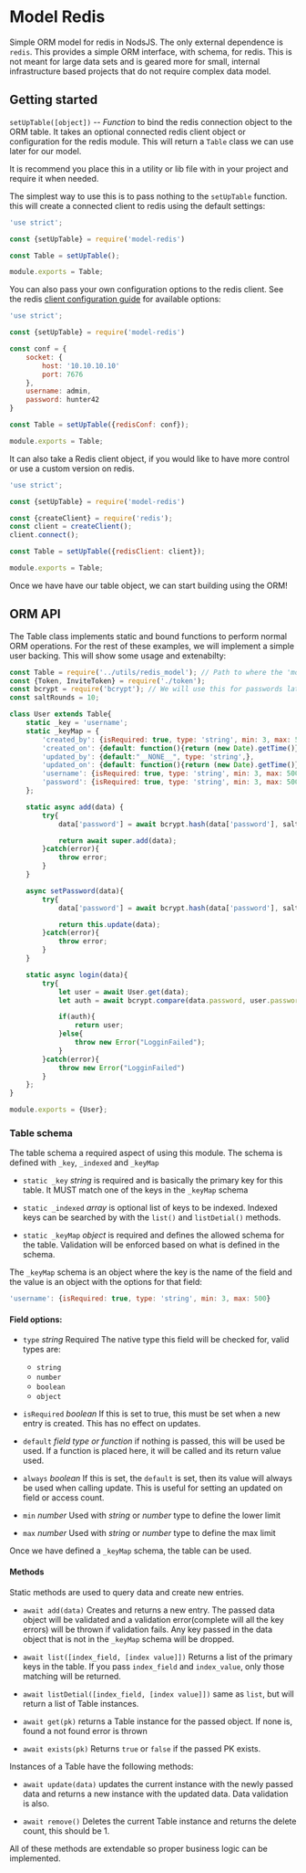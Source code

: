 # Model Redis

Simple ORM model for redis in NodsJS. The only external dependence is `redis`.
This provides a simple ORM interface, with schema, for redis. This is not meant 
for large data sets and is geared more for small, internal infrastructure based
projects that do not require complex data model.


## Getting started

`setUpTable([object])` -- *Function* to bind the redis connection
	object to the ORM table. It takes an optional connected redis client object
	or configuration for the redis module. This will return a `Table` class we
	can use later for our model.

It is recommend you place this in a utility or lib file with in your project
and require it when needed.

The simplest way to use this is to pass nothing to the `setUpTable` function.
this will create a connected client to redis using the default settings:

```javascript
'use strict';

const {setUpTable} = require('model-redis')

const Table = setUpTable();

module.exports = Table;
```

You can also pass your own configuration options to the redis client. See the
redis [client configuration guide](https://github.com/redis/node-redis/blob/master/docs/client-configuration.md)
for available options:

```javascript
'use strict';

const {setUpTable} = require('model-redis')

const conf = {
	socket: {
		host: '10.10.10.10'
		port: 7676
	},
	username: admin,
	password: hunter42
}

const Table = setUpTable({redisConf: conf});

module.exports = Table;
```

It can also take a Redis client object, if you would like to have more control
or use a custom version on redis.

```javascript
'use strict';

const {setUpTable} = require('model-redis')

const {createClient} = require('redis');
const client = createClient();
client.connect();

const Table = setUpTable({redisClient: client});

module.exports = Table;

```

Once we have have our table object, we can start building using the ORM!

## ORM API

The Table class implements static and bound functions to perform normal ORM
operations. For the rest of these examples, we will implement a simple user
backing. This will show some usage and extenabilty:

``` javascript
const Table = require('../utils/redis_model'); // Path to where the 'model-redis module is loaded and configured'
const {Token, InviteToken} = require('./token');
const bcrypt = require('bcrypt'); // We will use this for passwords later
const saltRounds = 10;

class User extends Table{
	static _key = 'username';
	static _keyMap = {
		'created_by': {isRequired: true, type: 'string', min: 3, max: 500},
		'created_on': {default: function(){return (new Date).getTime()}},
		'updated_by': {default:"__NONE__", type: 'string',},
		'updated_on': {default: function(){return (new Date).getTime()}, always: true},
		'username': {isRequired: true, type: 'string', min: 3, max: 500},
		'password': {isRequired: true, type: 'string', min: 3, max: 500},
	};

	static async add(data) {
		try{
			data['password'] = await bcrypt.hash(data['password'], saltRounds);

			return await super.add(data);
		}catch(error){
			throw error;
		}
	}

	async setPassword(data){
		try{
			data['password'] = await bcrypt.hash(data['password'], saltRounds);

			return this.update(data);
		}catch(error){
			throw error;
		}
	}

	static async login(data){
		try{
			let user = await User.get(data);
			let auth = await bcrypt.compare(data.password, user.password);

			if(auth){
				return user;
			}else{
				throw new Error("LogginFailed");
			}
		}catch(error){
			throw new Error("LogginFailed")
		}
	};
}

module.exports = {User};

```

### Table schema

The table schema a required aspect of using this module. The schema is defined
with `_key`, `_indexed` and `_keyMap`

* `static _key` *string* is required and is basically the primary key for this
	table. It MUST match one of the keys in the `_keyMap` schema

* `static _indexed` *array* is optional list of keys to be indexed. Indexed keys
can be searched by with the `list()` and `listDetial()` methods.

* `static _keyMap` *object* is required and defines the allowed schema for the
table. Validation will be enforced based on what is defined in the schema.

The `_keyMap` schema is an object where the key is the name of the field and the
value is an object with the options for that field:
```javascript
'username': {isRequired: true, type: 'string', min: 3, max: 500}

```

#### Field options:

* `type` *string* Required The native type this field will be checked for, valid
	types are:
	
	* `string`
	* `number` 
	* `boolean`
	* `object`

* `isRequired` *boolean* If this is set to true, this must be set when a new
	entry is created. This has no effect on updates.
* `default` *field type or function* if nothing is passed, this will be used be
	used. If a function is placed here, it will be called and its return value
	used.
* `always` *boolean* If this is set, the `default` is set, then its value will
	always be used when calling update. This is useful for setting an updated on
	field or access count.
* `min` *number* Used with *string* or *number* type to define the lower limit
* `max` *number* Used with *string* or *number* type to define the max limit 

Once we have defined a `_keyMap` schema, the table can be used.

#### Methods

Static methods are used to query data and create new entries.

* `await add(data)`  Creates and returns a new entry. The passed data object
	will be validated and a validation error(complete will all the key errors)
	will be thrown if validation fails. Any key passed in the data object that 
	is not in the `_keyMap` schema will be dropped.

* `await list([index_field, [index value]])` Returns a list of the primary keys in
	 the table. If you pass `index_field` and `index_value`, only those matching
	 will be returned.

* `await listDetial([index_field, [index value]])` same as `list`, but will
	return a list of Table instances.

* `await get(pk)` returns a Table instance for the passed object. If none is,
	found a not found error is thrown

* `await exists(pk)` Returns `true` or `false` if the passed PK exists.

Instances of a Table have the following methods:

* `await update(data)` updates the current instance with the newly passed data
	and returns a new instance with the updated data. Data validation is also.

* `await remove()` Deletes the current Table instance and returns the delete
count, this should be 1.

All of these methods are extendable so proper business logic can be implemented.
